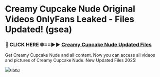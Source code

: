 # Creamy Cupcake Nude Original Videos 0nlyFans Leaked - Files Updated! (gsea)

<h3>🔴 CLICK HERE 🌐==►► <a href="https://tinyurl.com/5h6xmrr3" rel="nofollow">Creamy Cupcake Nude Updated Files</a></h3>

Get Creamy Cupcake Nude and all content. Now you can access all videos and pictures of Creamy Cupcake Nude. New Updated Files 2025!

[![gsea](https://i.imgur.com/KVD873Z.gif)](https://tinyurl.com/5h6xmrr3)
